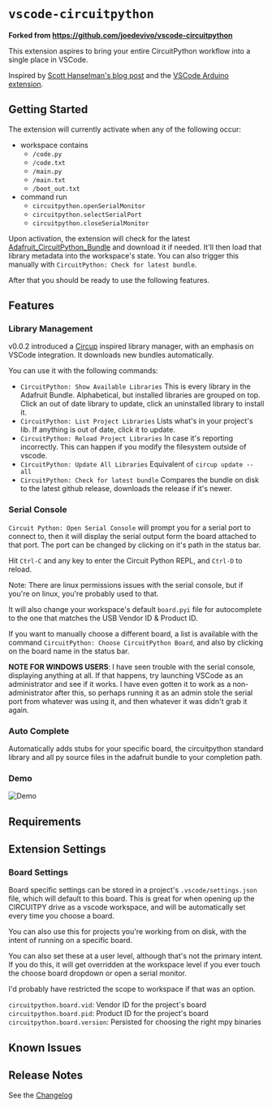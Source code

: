 # `vscode-circuitpython`

**Forked from https://github.com/joedevivo/vscode-circuitpython**

This extension aspires to bring your entire CircuitPython workflow into a single
place in VSCode.

Inspired by [Scott Hanselman's blog
post](https://www.hanselman.com/blog/UsingVisualStudioCodeToProgramCircuitPythonWithAnAdaFruitNeoTrellisM4.aspx)
and the [VSCode Arduino extension](https://github.com/Microsoft/vscode-arduino).

## Getting Started

The extension will currently activate when any of the following occur:

* workspace contains
  * `/code.py`
  * `/code.txt`
  * `/main.py`
  * `/main.txt`
  * `/boot_out.txt`
* command run
  * `circuitpython.openSerialMonitor`
  * `circuitpython.selectSerialPort`
  * `circuitpython.closeSerialMonitor`

Upon activation, the extension will check for the latest
[Adafruit_CircuitPython_Bundle](https://github.com/adafruit/Adafruit_CircuitPython_Bundle)
and download it if needed. It'll then load that library metadata into the
workspace's state. You can also trigger this manually with `CircuitPython: Check
for latest bundle`.

After that you should be ready to use the following features.

## Features

### Library Management

v0.0.2 introduced a [Circup](https://github.com/adafruit/circup) inspired
library manager, with an emphasis on VSCode integration. It downloads new
bundles automatically.

You can use it with the following commands:

* `CircuitPython: Show Available Libraries`
  This is every library in the Adafruit Bundle. Alphabetical, but
  installed libraries are grouped on top. Click an out of date library
  to update, click an uninstalled library to install it.
* `CircuitPython: List Project Libraries`
  Lists what's in your project's lib. If anything is out of date, click
  it to update.
* `CircuitPython: Reload Project Libraries`
  In case it's reporting incorrectly. This can happen if you modify the
  filesystem outside of vscode.
* `CircuitPython: Update All Libraries`
  Equivalent of `circup update --all`
* `CircuitPython: Check for latest bundle`
  Compares the bundle on disk to the latest github release, downloads the
  release if it's newer.

### Serial Console

`Circuit Python: Open Serial Console` will prompt you for a serial port to
connect to, then it will display the serial output form the board attached to
that port. The port can be changed by clicking on it's path in the status bar.

Hit `Ctrl-C` and any key to enter the Circuit Python REPL, and `Ctrl-D` to
reload.

Note: There are linux permissions issues with the serial console, but if you're
on linux, you're probably used to that.

It will also change your workspace's default `board.pyi` file for autocomplete
to the one that matches the USB Vendor ID & Product ID.

If you want to manually choose a different board, a list is available with the
command `CircuitPython: Choose CircuitPython Board`, and also by clicking on the
board name in the status bar.

**NOTE FOR WINDOWS USERS**: I have seen trouble with the serial console,
displaying anything at all. If that happens, try launching VSCode as an
administrator and see if it works. I have even gotten it to work as a
non-administrator after this, so perhaps running it as an admin stole the serial
port from whatever was using it, and then whatever it was didn't grab it again.

### Auto Complete

Automatically adds stubs for your specific board, the circuitpython standard
library and all py source files in the adafruit bundle to your completion path.

### Demo

![Demo](images/circuitpy-demo.gif)

## Requirements

## Extension Settings

### Board Settings

Board specific settings can be stored in a project's `.vscode/settings.json`
file, which will default to this board. This is great for when opening up the
CIRCUITPY drive as a vscode workspace, and will be automatically set every time
you choose a board.

You can also use this for projects you're working from on disk, with the intent
of running on a specific board.

You can also set these at a user level, although that's not the primary intent.
If you do this, it will get overridden at the workspace level if you ever touch
the choose board dropdown or open a serial monitor.

I'd probably have restricted the scope to workspace if that was an option.

`circuitpython.board.vid`: Vendor ID for the project's board
`circuitpython.board.pid`: Product ID for the project's board
`circuitpython.board.version`: Persisted for choosing the right mpy binaries

## Known Issues

## Release Notes

See the [Changelog](CHANGELOG.md)
